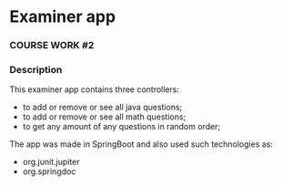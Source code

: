 # Examiner app

### COURSE WORK #2

### Description
This examiner app contains three controllers: 
* to add or remove or see all java questions;
* to add or remove or see all math questions;
* to get any amount of any questions in random order;

The app was made in SpringBoot and also used such technologies as:
* org.junit.jupiter
* org.springdoc
